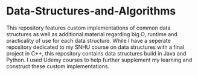 # Data-Structures-and-Algorithms
This repository features custom implementations of common data structures as well as additional material regarding big O, runtime and practicality of use for each data structure.  While I have a seperate repository dedicated to my SNHU course on data structures with a final project in C++, this repository contains data structures build in Java and Python.  I used Udemy courses to help further supplement my learning and construct these custom implementations.  
